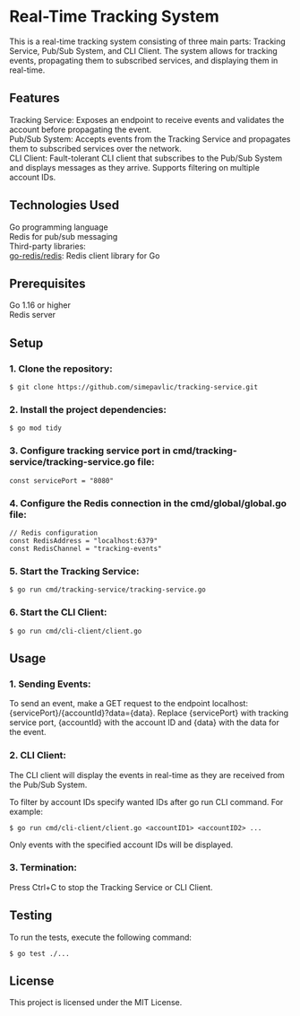 # Real-Time Tracking System
This is a real-time tracking system consisting of three main parts: Tracking Service, Pub/Sub System, and CLI Client. The system allows for tracking events, propagating them to subscribed services, and displaying them in real-time.

## Features
Tracking Service: Exposes an endpoint to receive events and validates the account before propagating the event.  
Pub/Sub System: Accepts events from the Tracking Service and propagates them to subscribed services over the network.  
CLI Client: Fault-tolerant CLI client that subscribes to the Pub/Sub System and displays messages as they arrive. Supports filtering on multiple account IDs.
## Technologies Used
Go programming language  
Redis for pub/sub messaging  
Third-party libraries:  
[go-redis/redis](https://github.com/redis/go-redis): Redis client library for Go
## Prerequisites
Go 1.16 or higher  
Redis server
## Setup
### 1. Clone the repository:
```
$ git clone https://github.com/simepavlic/tracking-service.git
```
### 2. Install the project dependencies:
```
$ go mod tidy
```
### 3. Configure tracking service port in cmd/tracking-service/tracking-service.go file:
```
const servicePort = "8080"
```
### 4. Configure the Redis connection in the cmd/global/global.go file:
```
// Redis configuration
const RedisAddress = "localhost:6379"
const RedisChannel = "tracking-events"
```
### 5. Start the Tracking Service:
```
$ go run cmd/tracking-service/tracking-service.go
```
### 6. Start the CLI Client:
```
$ go run cmd/cli-client/client.go
```
## Usage
### 1. Sending Events:

To send an event, make a GET request to the endpoint localhost:{servicePort}/{accountId}?data={data}. Replace {servicePort} with tracking service port, {accountId} with the account ID and {data} with the data for the event.  

### 2. CLI Client:

The CLI client will display the events in real-time as they are received from the Pub/Sub System.

To filter by account IDs specify wanted IDs after go run CLI command. For example:
```
$ go run cmd/cli-client/client.go <accountID1> <accountID2> ...
```
Only events with the specified account IDs will be displayed.

### 3. Termination:

Press Ctrl+C to stop the Tracking Service or CLI Client.
## Testing
To run the tests, execute the following command:
```
$ go test ./...
```
## License
This project is licensed under the MIT License.